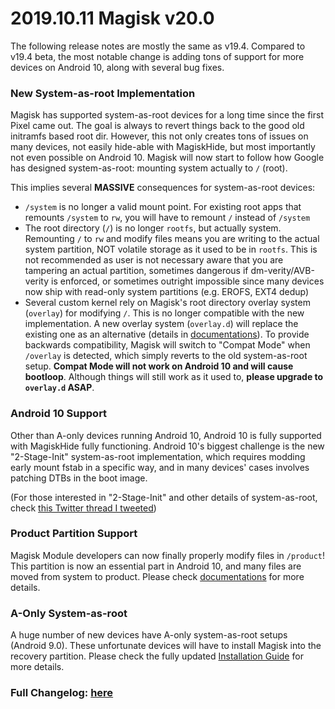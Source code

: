 # 2019.10.11 Magisk v20.0
The following release notes are mostly the same as v19.4. Compared to v19.4 beta, the most notable change is adding tons of support for more devices on Android 10, along with several bug fixes.

### New System-as-root Implementation
Magisk has supported system-as-root devices for a long time since the first Pixel came out. The goal is always to revert things back to the good old initramfs based root dir. However, this not only creates tons of issues on many devices, not easily hide-able with MagiskHide, but most importantly not even possible on Android 10. Magisk will now start to follow how Google has designed system-as-root: mounting system actually to `/` (root).

This implies several **MASSIVE** consequences for system-as-root devices:
- `/system` is no longer a valid mount point. For existing root apps that remounts `/system` to `rw`, you will have to remount `/` instead of `/system`
- The root directory (`/`) is no longer `rootfs`, but actually system. Remounting `/` to `rw` and modify files means you are writing to the actual system partition, NOT volatile storage as it used to be in `rootfs`. This is not recommended as user is not necessary aware that you are tampering an actual partition, sometimes dangerous if dm-verity/AVB-verity is enforced, or sometimes outright impossible since many devices now ship with read-only system partitions (e.g. EROFS, EXT4 dedup)
- Several custom kernel rely on Magisk's root directory overlay system (`overlay`) for modifying `/`. This is no longer compatible with the new implementation. A new overlay system (`overlay.d`) will replace the existing one as an alternative (details in [documentations](https://topjohnwu.github.io/Magisk/guides.html#root-directory-overlay-system)). To provide backwards compatibility, Magisk will switch to "Compat Mode" when `/overlay` is detected, which simply reverts to the old system-as-root setup. **Compat Mode will not work on Android 10 and will cause bootloop**. Although things will still work as it used to, **please upgrade to `overlay.d` ASAP**.

### Android 10 Support
Other than A-only devices running Android 10, Android 10 is fully supported with MagiskHide fully functioning. Android 10's biggest challenge is the new "2-Stage-Init" system-as-root implementation, which requires modding early mount fstab in a specific way, and in many devices' cases involves patching DTBs in the boot image.

(For those interested in "2-Stage-Init" and other details of system-as-root, check [this Twitter thread I tweeted](https://twitter.com/topjohnwu/status/1174392824625676288))

### Product Partition Support
Magisk Module developers can now finally properly modify files in `/product`! This partition is now an essential part in Android 10, and many files are moved from system to product. Please check [documentations](https://topjohnwu.github.io/Magisk/details.html#magic-mount) for more details.

### A-Only System-as-root
A huge number of new devices have A-only system-as-root setups (Android 9.0). These unfortunate devices will have to install Magisk into the recovery partition. Please check the fully updated [Installation Guide](https://topjohnwu.github.io/Magisk/install.html) for more details.

### Full Changelog: [here](https://forum.xda-developers.com/showpost.php?p=68966755&postcount=2)